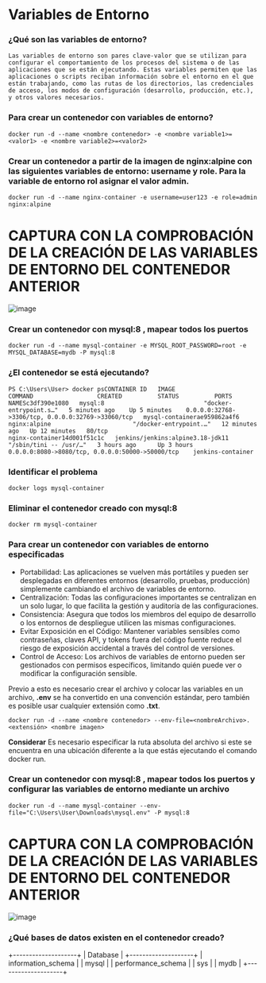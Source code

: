 # Variables de Entorno
### ¿Qué son las variables de entorno?
```
Las variables de entorno son pares clave-valor que se utilizan para configurar el comportamiento de los procesos del sistema o de las aplicaciones que se están ejecutando. Estas variables permiten que las aplicaciones o scripts reciban información sobre el entorno en el que están trabajando, como las rutas de los directorios, las credenciales de acceso, los modos de configuración (desarrollo, producción, etc.), y otros valores necesarios.
```

### Para crear un contenedor con variables de entorno?

```
docker run -d --name <nombre contenedor> -e <nombre variable1>=<valor1> -e <nombre variable2>=<valor2>
```

### Crear un contenedor a partir de la imagen de nginx:alpine con las siguientes variables de entorno: username y role. Para la variable de entorno rol asignar el valor admin.
```
docker run -d --name nginx-container -e username=user123 -e role=admin nginx:alpine
```

# CAPTURA CON LA COMPROBACIÓN DE LA CREACIÓN DE LAS VARIABLES DE ENTORNO DEL CONTENEDOR ANTERIOR

![image](https://github.com/user-attachments/assets/40596973-529c-4658-ba47-d5531b6993e4)

### Crear un contenedor con mysql:8 , mapear todos los puertos

```
docker run -d --name mysql-container -e MYSQL_ROOT_PASSWORD=root -e MYSQL_DATABASE=mydb -P mysql:8
```

### ¿El contenedor se está ejecutando?

```
PS C:\Users\User> docker psCONTAINER ID   IMAGE                              COMMAND                  CREATED          STATUS          PORTS                                               NAMESc3df390e1080   mysql:8                            "docker-entrypoint.s…"   5 minutes ago    Up 5 minutes    0.0.0.0:32768->3306/tcp, 0.0.0.0:32769->33060/tcp   mysql-containerae959862a4f6   nginx:alpine                       "/docker-entrypoint.…"   12 minutes ago   Up 12 minutes   80/tcp                                              nginx-container14d001f51c1c   jenkins/jenkins:alpine3.18-jdk11   "/sbin/tini -- /usr/…"   3 hours ago      Up 3 hours      0.0.0.0:8080->8080/tcp, 0.0.0.0:50000->50000/tcp    jenkins-container

```
### Identificar el problema
```
docker logs mysql-container
```

### Eliminar el contenedor creado con mysql:8 
```
docker rm mysql-container
```

### Para crear un contenedor con variables de entorno especificadas
- Portabilidad: Las aplicaciones se vuelven más portátiles y pueden ser desplegadas en diferentes entornos (desarrollo, pruebas, producción) simplemente cambiando el archivo de variables de entorno.
- Centralización: Todas las configuraciones importantes se centralizan en un solo lugar, lo que facilita la gestión y auditoría de las configuraciones.
- Consistencia: Asegura que todos los miembros del equipo de desarrollo o los entornos de despliegue utilicen las mismas configuraciones.
- Evitar Exposición en el Código: Mantener variables sensibles como contraseñas, claves API, y tokens fuera del código fuente reduce el riesgo de exposición accidental a través del control de versiones.
- Control de Acceso: Los archivos de variables de entorno pueden ser gestionados con permisos específicos, limitando quién puede ver o modificar la configuración sensible.

Previo a esto es necesario crear el archivo y colocar las variables en un archivo, **.env** se ha convertido en una convención estándar, pero también es posible usar cualquier extensión como **.txt**.
```
docker run -d --name <nombre contenedor> --env-file=<nombreArchivo>.<extensión> <nombre imagen>
```
**Considerar**
Es necesario especificar la ruta absoluta del archivo si este se encuentra en una ubicación diferente a la que estás ejecutando el comando docker run.

### Crear un contenedor con mysql:8 , mapear todos los puertos y configurar las variables de entorno mediante un archivo
```
docker run -d --name mysql-container --env-file="C:\Users\User\Downloads\mysql.env" -P mysql:8 
```
# CAPTURA CON LA COMPROBACIÓN DE LA CREACIÓN DE LAS VARIABLES DE ENTORNO DEL CONTENEDOR ANTERIOR 
![image](https://github.com/user-attachments/assets/df165fc7-b47e-4adc-b0de-5323f86a46a1)


### ¿Qué bases de datos existen en el contenedor creado?
+--------------------+
| Database           |
+--------------------+
| information_schema |
| mysql              |
| performance_schema |
| sys                |
| mydb               |
+--------------------+
